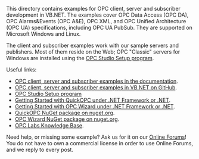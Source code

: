 This directory contains examples for OPC client, server and subscriber development in VB.NET. The examples cover OPC Data 
Access (OPC DA), OPC Alarms&Events (OPC A&E), OPC XML, and OPC Unified Architecture (OPC UA) specifications, including OPC 
UA PubSub. They are supported on Microsoft Windows and Linux.

The client and subscriber examples work with our sample servers and publishers. Most of them reside on the Web; OPC 
"Classic" servers for Windows are installed using the [OPC Studio Setup program](https://www.opclabs.com/download).

Useful links:
* [OPC client, server and subscriber examples in the documentation](https://opclabs.doc-that.com/files/onlinedocs/OPCLabs-OpcStudio/Latest/examples.html).
* [OPC client, server and subscriber examples in VB.NET on GitHub](https://github.com/OPCLabs/Examples-OPCStudio-VBNET).
* [OPC Studio Setup program](https://www.opclabs.com/download)
* [Getting Started with QuickOPC under .NET Framework or .NET](https://opclabs.doc-that.com/files/onlinedocs/OPCLabs-OpcStudio/Latest/User%27s%20Guide%20and%20Reference-OPC%20Studio/webframe.html#Getting%20Started%20with%20QuickOPC%20under%20.NET%20Framework%20or%20.NET.html).
* [Getting Started with OPC Wizard under .NET Framework or .NET](https://opclabs.doc-that.com/files/onlinedocs/OPCLabs-OpcStudio/Latest/User%27s%20Guide%20and%20Reference-OPC%20Studio/webframe.html#Getting%20Started%20with%20OPC%20Wizard%20under%20.NET%20Framework%20or%20.NET.html).
* [QuickOPC NuGet package on nuget.org](https://www.nuget.org/packages/OpcLabs.QuickOpc).
* [OPC Wizard NuGet package on nuget.org](https://www.nuget.org/packages/OpcLabs.OpcWizard).
* [OPC Labs Knowledge Base](https://kb.opclabs.com).

Need help, or missing some example? Ask us for it on our [Online Forums](https://www.opclabs.com/forum/index)!
You do not have to own a commercial license in order to use Online Forums, 
and we reply to every post.
